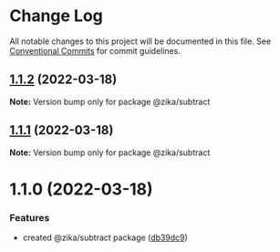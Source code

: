 # Change Log

All notable changes to this project will be documented in this file.
See [Conventional Commits](https://conventionalcommits.org) for commit guidelines.

## [1.1.2](https://github.com/mandyHellz/poc-monorepo/compare/@zika/subtract@1.1.1...@zika/subtract@1.1.2) (2022-03-18)

**Note:** Version bump only for package @zika/subtract





## [1.1.1](https://github.com/mandyHellz/poc-monorepo/compare/@zika/subtract@1.1.0...@zika/subtract@1.1.1) (2022-03-18)

**Note:** Version bump only for package @zika/subtract





# 1.1.0 (2022-03-18)


### Features

* created @zika/subtract package ([db39dc9](https://github.com/mandyHellz/poc-monorepo/commit/db39dc956cb851a84705d1d64117ff54dd1bdaea))
